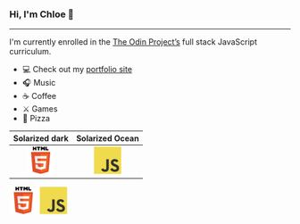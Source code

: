 ### Hi, I'm Chloe 👋
***
I'm currently enrolled in the [The Odin Project’s](https://www.theodinproject.com/paths/full-stack-javascript/courses/javascript) full stack JavaScript curriculum.
- 💻 Check out my [portfolio site](https://ghost-goblin.github.io/chloeurisohn)
- 🎧 Music 
- ☕ Coffee
- ⚔️ Games
- 🍕 Pizza

Solarized dark             |  Solarized Ocean
:-------------------------:|:-------------------------:
<img src="https://raw.githubusercontent.com/devicons/devicon/master/icons/html5/html5-original-wordmark.svg" alt="HTML" width="50" />  |  <img src="https://raw.githubusercontent.com/devicons/devicon/master/icons/javascript/javascript-original.svg" alt="JavaScript" width="50" />


<img src="https://raw.githubusercontent.com/devicons/devicon/master/icons/html5/html5-original-wordmark.svg" alt="HTML" width="50" />
<img src="https://raw.githubusercontent.com/devicons/devicon/master/icons/javascript/javascript-original.svg" alt="JavaScript" width="50" />
